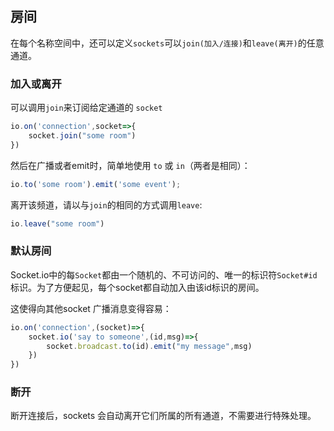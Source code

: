 ## 房间

在每个名称空间中，还可以定义`sockets`可以`join(加入/连接)`和`leave(离开)`的任意通道。

### 加入或离开

可以调用`join`来订阅给定通道的 `socket`

```js
io.on('connection',socket=>{
    socket.join("some room")
})
```

然后在广播或者emit时，简单地使用 `to` 或 `in`（两者是相同）：

```js
io.to('some room').emit('some event');
```

离开该频道，请以与`join`的相同的方式调用`leave`:

```js
io.leave("some room")
```

### 默认房间

Socket.io中的每`Socket`都由一个随机的、不可访问的、唯一的标识符`Socket#id`标识。为了方便起见，每个socket都自动加入由该id标识的房间。


这使得向其他socket 广播消息变得容易：

```js
io.on('connection',(socket)=>{
    socket.io('say to someone',(id,msg)=>{
        socket.broadcast.to(id).emit("my message",msg)
    })
})
```

### 断开

断开连接后，sockets 会自动离开它们所属的所有通道，不需要进行特殊处理。

